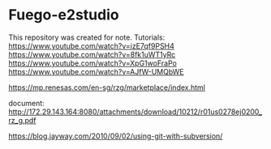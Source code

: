 # Fuego-e2studio
This repository was created for note.
Tutorials:
https://www.youtube.com/watch?v=izE7qf9PSH4
https://www.youtube.com/watch?v=8fk1uWT1yRc
https://www.youtube.com/watch?v=XpG1woFraPo
https://www.youtube.com/watch?v=AJfW-UMQbWE


https://mp.renesas.com/en-sg/rzg/marketplace/index.html

document: http://172.29.143.164:8080/attachments/download/10212/r01us0278ej0200_rz_g.pdf

https://blog.jayway.com/2010/09/02/using-git-with-subversion/
